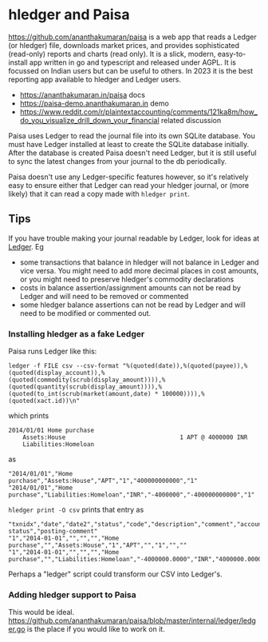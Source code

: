 # hledger and Paisa

<https://github.com/ananthakumaran/paisa> is a web app that reads a Ledger 
(or hledger) file, downloads market prices, and provides sophisticated (read-only) reports and charts (read only). 
It is a slick, modern, easy-to-install app written in go and typescript and released under AGPL. 
It is focussed on Indian users but can be useful to others. 
In 2023 it is the best reporting app available to hledger and Ledger users.

- <https://ananthakumaran.in/paisa> docs
- <https://paisa-demo.ananthakumaran.in> demo
- <https://www.reddit.com/r/plaintextaccounting/comments/121ka8m/how_do_you_visualize_drill_down_your_financial> related discussion

Paisa uses Ledger to read the journal file into its own SQLite database.
You must have Ledger installed at least to create the SQLite database initially.
After the database is created Paisa doesn't need Ledger, but it is
still useful to sync the latest changes from your journal to the db
periodically.

Paisa doesn't use any Ledger-specific features however,
so it's relatively easy to ensure either 
that Ledger can read your hledger journal,
or (more likely) that it can read a copy made with `hledger print`.

## Tips

If you have trouble making your journal readable by Ledger,
look for ideas at [Ledger](ledger.md). Eg
- some transactions that balance in hledger will not balance in Ledger and vice versa. You might need to add more decimal places in cost amounts, or you might need to preserve hledger's commodity declarations
- costs in balance assertion/assignment amounts can not be read by Ledger and will need to be removed or commented
- some hledger balance assertions can not be read by Ledger and will need to be modified or commented out.

### Installing hledger as a fake Ledger

Paisa runs Ledger like this:

```
ledger -f FILE csv --csv-format "%(quoted(date)),%(quoted(payee)),%(quoted(display_account)),%(quoted(commodity(scrub(display_amount)))),%(quoted(quantity(scrub(display_amount)))),%(quoted(to_int(scrub(market(amount,date) * 100000)))),%(quoted(xact.id))\n"
```
which prints
```
2014/01/01 Home purchase
    Assets:House                                1 APT @ 4000000 INR
    Liabilities:Homeloan
```
as
```
"2014/01/01","Home purchase","Assets:House","APT","1","400000000000","1"
"2014/01/01","Home purchase","Liabilities:Homeloan","INR","-4000000","-400000000000","1"
```

`hledger print -O csv` prints that entry as
```
"txnidx","date","date2","status","code","description","comment","account","amount","commodity","credit","debit","posting-status","posting-comment"
"1","2014-01-01","","","","Home purchase","","Assets:House","1","APT","","1","",""
"1","2014-01-01","","","","Home purchase","","Liabilities:Homeloan","-4000000.0000","INR","4000000.0000","","",""
```

Perhaps a "ledger" script could transform our CSV into Ledger's.

### Adding hledger support to Paisa

This would be ideal. <https://github.com/ananthakumaran/paisa/blob/master/internal/ledger/ledger.go> is the place if you would like to work on it.
